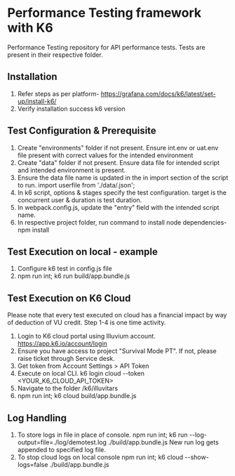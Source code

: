 # Performance Testing framework with K6

Performance Testing repository for API performance tests.
Tests are present in their respective folder.

## Installation
1. Refer steps as per platform-
https://grafana.com/docs/k6/latest/set-up/install-k6/
2. Verify installation success
k6 version

## Test Configuration & Prerequisite
1. Create "environments" folder if not present. Ensure int.env or uat.env file present with correct values for the intended environment
2. Create "data" folder if not present. Ensure data file for intended script and intended environment is present.
3. Ensure the data file name is updated in the in import section of the script to run. 
import userfile from './data/<datafilename>.json';
4. In k6 script, options & stages specify the test configuration. target is the concurrent user & duration is test duration.
5. In webpack.config.js, update the "entry" field with the intended script name.
6. In respective project folder, run command to install node dependencies- npm install 

## Test Execution on local - example
1. Configure k6 test in config.js file
2. npm run int;  k6 run build/app.bundle.js

## Test Execution on K6 Cloud
Please note that every test executed on cloud has a financial impact by way of deduction of VU credit. 
Step 1-4 is one time activity.
1. Login to K6 cloud portal using Illuvium account. https://app.k6.io/account/login
2. Ensure you have access to project "Survival Mode PT". If not, please raise ticket through Service desk.
3. Get token from Account Settings > API Token
4. Execute on local CLI.
k6 login cloud --token <YOUR_K6_CLOUD_API_TOKEN>
5. Navigate to the folder /k6/illuvitars
6. npm run int;  k6 cloud build/app.bundle.js

## Log Handling
1. To store logs in file in place of console.
npm run int; k6 run --log-output=file=./log/demotest.log ./build/app.bundle.js
New run log gets appended to specified log file.
2. To stop cloud logs on local console 
npm run int; k6 cloud --show-logs=false ./build/app.bundle.js
